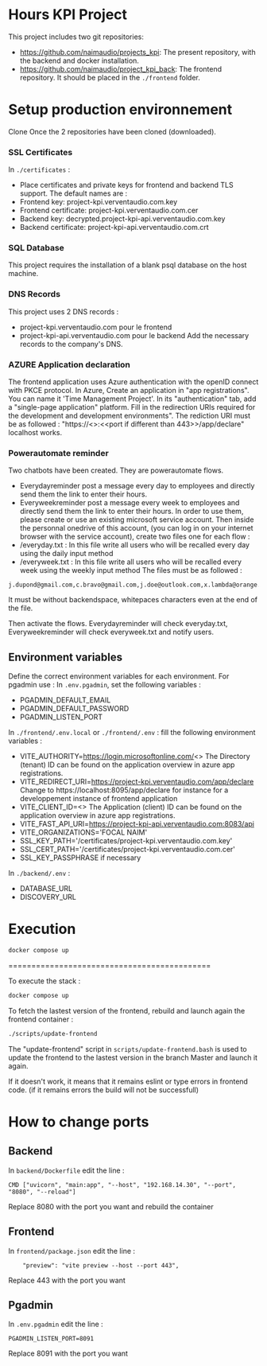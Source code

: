 
Hours KPI Project
============================================

This project includes two git repositories:  
- https://github.com/naimaudio/projects_kpi: The present repository, with the backend and docker installation.
- https://github.com/naimaudio/project_kpi_back: The frontend repository. It should be placed in the ``./frontend`` folder.

# Setup production environnement

Clone 
Once the 2 repositories have been cloned (downloaded).

### SSL Certificates

In ``./certificates`` : 
- Place certificates and private keys for frontend and backend TLS support.
The default names are : 
- Frontend key: project-kpi.verventaudio.com.key
- Frontend certificate: project-kpi.verventaudio.com.cer 
- Backend key: decrypted.project-kpi-api.verventaudio.com.key
- Backend certificate: project-kpi-api.verventaudio.com.crt

### SQL Database

This project requires the installation of a blank psql database on the host machine.

### DNS Records

This project uses 2 DNS records :
- project-kpi.verventaudio.com pour le frontend
- project-kpi-api.verventaudio.com pour le backend
Add the necessary records to the company's DNS.

### AZURE Application declaration

The frontend application uses Azure authentication with the openID connect with PKCE protocol.
In Azure,
Create an application in "app registrations". You can name it 'Time Management Project'.
In its "authentication" tab, add a "single-page application" platform.
Fill in the redirection URIs required for the development and development environments".
The rediction URI must be as followed : "https://<<host>>:<<port if different than 443>>/app/declare"
localhost works.


### Powerautomate reminder

Two chatbots have been created. They are powerautomate flows.
- Everydayreminder post a message every day to employees and directly send them the link to enter their hours.
- Everyweekreminder post a message every week to employees and directly send them the link to enter their hours.
In order to use them, please create or use an existing microsoft service account.
Then inside the personnal onedrive of this account, (you can log in on your internet browser with the service account), create two files one for each flow :
- /everyday.txt : In this file write all users who will be recalled every day using the daily input method 
- /everyweek.txt : In this file write all users  who will be recalled every week using the weekly input method 
The files must be as followed :
```
j.dupond@gmail.com,c.bravo@gmail.com,j.doe@outlook.com,x.lambda@orange.com
```
It must be without backendspace, whitepaces characters even at the end of the file.

Then activate the flows.
Everydayreminder will check everyday.txt, Everyweekreminder will check everyweek.txt and notify users.

## Environment variables

Define the correct environment variables for each environment.
For pgadmin use : In ```.env.pgadmin```, set the following variables :
- PGADMIN_DEFAULT_EMAIL
- PGADMIN_DEFAULT_PASSWORD
- PGADMIN_LISTEN_PORT

In ```./frontend/.env.local``` or ```./frontend/.env``` : fill the following environment variables :
- VITE_AUTHORITY=https://login.microsoftonline.com/<<tenant ID>>
The Directory (tenant) ID can be found on the application overview in azure app registrations.
- VITE_REDIRECT_URI=https://project-kpi.verventaudio.com/app/declare
Change to https://localhost:8095/app/declare for instance for a developpement instance of frontend application 
- VITE_CLIENT_ID=<<client ID>> 
The Application (client) ID can be found on the application overview in azure app registrations.
- VITE_FAST_API_URI=https://project-kpi-api.verventaudio.com:8083/api
- VITE_ORGANIZATIONS='FOCAL NAIM' 
- SSL_KEY_PATH='/certificates/project-kpi.verventaudio.com.key'
- SSL_CERT_PATH='/certificates/project-kpi.verventaudio.com.cer'
- SSL_KEY_PASSPHRASE if necessary

In ```./backend/.env``` : 
- DATABASE_URL
- DISCOVERY_URL

# Execution

```bash
docker compose up
```
============================================

To execute the stack :

```bash
docker compose up
```

To fetch the lastest version of the frontend, rebuild and launch again the frontend container :

```bash
./scripts/update-frontend
```

The "update-frontend" script in ```scripts/update-frontend.bash``` is used to update the frontend to the lastest version in the branch Master and launch it again.

If it doesn't work, it means that it remains eslint or type errors in frontend code. (if it remains errors the build will not be successfull)

# How to change ports

## Backend

In ```backend/Dockerfile``` edit the line : 
```
CMD ["uvicorn", "main:app", "--host", "192.168.14.30", "--port", "8080", "--reload"]
```
Replace 8080 with the port you want and rebuild the container

## Frontend

In ```frontend/package.json``` edit the line : 
```
    "preview": "vite preview --host --port 443",
```
Replace 443 with the port you want

## Pgadmin

In ```.env.pgadmin``` edit the line : 
```
PGADMIN_LISTEN_PORT=8091
```
Replace 8091 with the port you want
